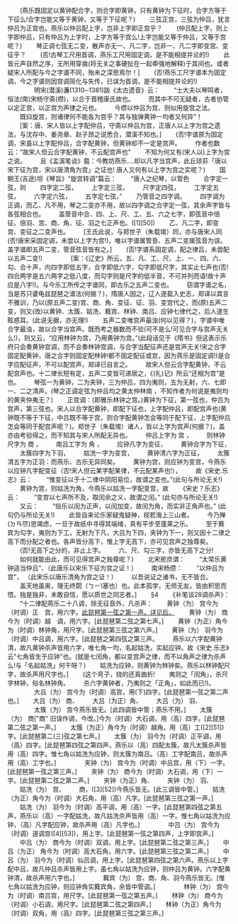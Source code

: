<!-- { "loadSidebar": true } -->
　　(燕乐既固定以黄钟配合字，则合字即黄钟，只有黄钟为下征时，合字方等于下征么!合字岂能又等于黄钟，又等于下征呢？)
　　三弦正宫，三弦为仲吕，犹言仲吕为正宫也。燕乐以仲吕配上字，岂非上字即正宫乎？
　　(仲吕配上字，则上字即仲吕，只有仲吕为上字时，上字方等于宫么!上字岂能又等于仲吕，又等于宫呢？)
　　琴正调七弦无二变，散声亦无一、凡二字，岂非一、凡二字即变宫、变征乎？
　　(否!古琴工尺用首调，燕乐工尺用固定调，是不能相提并论的!)
　　此皆元声自然之序，无所用穿凿(将无关之事硬扯在一起牵强地解释)于其间也。或者疑宋人所配与今之字谱不同，殆未之深思焉尔！]
　　(否!燕乐工尺字谱本为固定调，今之字谱则因宫调简化与失传，已误为首调，是不能相提并论的!)
　　 
　　明宋(潜溪)濂(1310─1381)跋《太古遗音》云：
　　“士大夫以琴鸣者，恒法(南)宋杨守斋(缵)，以合于晋稽康氏故也。
　　而其中不可无疑者，古者协管以定正宫，以正宫为声律之元也。
　　今缵以仲吕为宫、则似用旋宫之法。
　　既曰旋宫，则诸律何不能各为宫乎？其与独弹黄钟一均者又何异”！
　　[案：唐、宋人皆以上字配仲吕，守斋以仲吕为宫，正唐人以上字为宫之遗法，与沈存中、姜尧章、赵子昂之说悉合，潜溪不知也。] 
　　(否!字谱原为固定调，宋虽以上字配仲吕，合字配黄钟，但黄钟却不一定是宫声。
　　作者也数云：”故宋人但云合字配黄钟，不云配宫声也”
　　不知为何又有(宋人以)上字为宫之说。
　　且《孟溪笔谈》载：今教坊燕乐….却以凡字当宫声，此丘琼荪「唐以宋下征为宫，宋以唐清角为宫」之证也! 唐人又何有以上字为宫之实呢？)
　　国朝王(吉途)坦《琴旨》“旋宫转调”篇云：
　　“唐人之纪琴，以管色
　　合字定一弦，则
　　四字定二弦，
　　上字定三弦，
　　尺字定四弦，
　　工字定五弦，
　　六字定六弦，
　　五字定七弦，”
　　乃管音之四字调。
　　四字调为正调，而乙、凡不用，琴之二变亦不用，故以四字调之合字定一弦，其余声字皆与各弦相合也。
　　盖管音中合、四、上、尺、工、五、六之七字，即弦音中倍征、倍羽、宫、商、角、征、羽之七正声也。([1][50])
　　乙、凡二字，即变宫、变征之二变声也。
　　[王氏此说，与郑世子（朱载堉）同，亦与唐宋人同(否!唐宋采固定调，未尝以上字为宫!)，唯以字谱属管音、五声二变属弦音为误。盖字谱即五声二变，管音弦音皆有之。]
　　(否!字谱系固定调，配之律吕，未尝配以五声二变!)
　　 
　　[案：《辽史》所云，五、凡、工、尺、上、一、四、六、勾、合十声，内四字即低五字，合字即低六字，勾字即低尺字，其实止七声也(否!四合两字是五六两字之低八度，而勾字则是尺字的低半音，不可并列而语!故十声应是八字!)。与今乐工所传之字谱同，即古乐之五声二变也。
　　窃谓字谱之名，当是苏只婆龟兹琵琶之谱法(何据？)，隋唐人因之，辽人遂载入史志，郑译以其言不雅训，乃以(原五声二变)宫、商、角、变征、征、羽、变宫代之，而(原)五声二变，则又(改)以黄钟、太簇、姑洗、蕤宾、林钟、南吕、应钟七律代之，后人遂生眩惑耳。(此说无据，亦无理!)
　　五声二变唯宫声最浊(何以见得？)，字谱中唯合字最浊，故以合字当宫声。既而考之器数而不验(可不是么!可见合字与宫声无关么!)，则又云，“应用林钟为宫，乃用黄钟为宫。”(此段话见于《隋书》但这表示乐府只会奏黄钟宫调，而不会奏林钟宫调，与合字当配征声还是宫声无关!宋之合字固定配黄钟，唐之合字则固定配林钟!都不固定配征或宫，因为燕乐是固定调!)是合字应配征声，不可以配宫声，郑译已自言之。
　　故宋人但云合字配黄钟，不云配宫声也。十二律长短有定，五声二变皆可递居之，《(礼)记》所云“还相为宫”是也。
　　琴弦一为黄钟，二为夹钟，三为仲吕，四为夷则，五为无射，六、七即一、二之清声。(琴之正调定弦为仲吕均之黄太仲林南 ，不知作者为何说是夷则均的黄夹仲夷无？)
　　正宫调：(即雅乐林钟之宫。)黄钟为下征，第一弦也，仲吕为宫声，第三弦也。宋人以合字配黄钟，即配下征也，上字配仲吕，即配宫声也(黄钟既不等于下征，中吕既不等于宫，则合字配黄钟怎会等同于配下征，上字配仲吕怎会等同于配宫声呢？)。郑世子（朱载堉）诸人，皆以上字为宫声(何据？)，盖亦由考验得之，而不知其与宋人所配无异也。
　　仲吕上字为 宫 ，
　　则林钟尺字为 商 ，
　　南吕工字为 角 ，
　　应钟凡字为变征，
　　黄钟合字为下征，
　　太簇四字为下羽，
　　姑洗一字为变宫，
　　黄钟清六字为正征，
　　太簇清五字为正羽：而燕乐、古乐无异同矣。
　　黄钟为宫，则应钟为变宫，今燕乐以应钟凡字配变征（否!宋人但云某字配某律，不云配某声也!），
　　故《宋史.乐志》云：
　　“惟变征以于十二律中阴阳易位，故谓之变也。”(此句与所论无关!)
　　黄钟为宫，则姑洗为角，今燕乐以姑洗一字配变宫，故
　　《宋史？乐志》云：
　　“变宫以七声所不及，取闰余之义，故谓之闰。” (此句亦与所论无关!)
　　又云：
　　“俗乐以闰为正声，以闰加变，故闰为角，而实非正角声也。” (此句仍与所论无关!)
　　此皆自来论乐家疑鬼疑神，视若海上三山者。
　　今乃殚(ㄉㄢ尽)思竭虑，一旦于故纸中寻得其端绪，真有平步至蓬莱之乐。
　　至于蕤宾为勾字，夷则为下工，无射为下凡，大吕为下四，夹钟为下一，则又因十二律之高下而分配之者也。各声皆分高下，惟上字无高下，亦可见宫声之独尊矣。
　　(否!无高下之分的，非止上字。
　　六、尺、勾三字，亦皆无高下之分!
　　如何就能由此，而可见得宫声之独尊呢？)
　　北宋房庶谓：
　　“太常乐黄钟适当仲吕”、（此唐乐以宋乐下征为宫之证！）
　　南宋杨缵：
　　“以仲吕为宫”，       （此宋乐以唐乐清角为宫之证！）
　　以吾说证之诸书，无不皆合。
　　盖天地虽奥，理无终閟（ㄅㄧ\塞也）也。此本孤学，无师无友。皆由积思而悟。独是独非，未敢自信，愿以质世之同志者。]
　　§4
　　《补笔谈28调杀声》：
　　“十二律配燕乐二十八调，除无征音外，凡杀声：
　　黄钟（为）  宫今为（时调）正　宫，用六字。[此琵琶第一弦之第一声。详见后。](琵琶第一弦之第一声为黄钟者，非第一弦空弦为黄钟。由《燕乐考原序》”以琵琶之第二弦为黄钟”，可知。)
　　黄钟（为）  商今为（时调）越　调，用六字。[此琵琶第二弦之第七声。]
　　黄钟（为正）角今为（时调）林钟角，用尺字。[此琵琶第三弦之第六声。]
　　黄钟（为）  羽今为（时调）中吕调，用六字。[此琵琶之第四弦之第三声。
　　燕乐以六字配黄钟清，故凡黄钟杀声皆用六字，唯七角一均，名起姑洗，实起应钟。故《宋史.乐志》云"七角皆生于应钟”也。(就是七闰角，都以变宫声之律，而不以角声之律为杀声么!与「名起姑洗」何干呀？)
　　姑洗为应钟，则黄钟为林钟矣。燕乐以林钟配尺字，故杀声用尺字也。]
　　(这个弯子，绕的还真曲折!
　　夷则之「闰角」，杀尺字林钟，俗名林钟角。
　　杀六字黄钟者，乃夷则之「正角」，如此而已!)。
　　 
　　大吕（为）  宫今为（时调）高宫，用(下)四字。[此琵琶第一弦之第二声也。]
　　大吕（为）  商、
　　大吕（为正）角、
　　大吕（为）  羽、
　　 
　　太簇（为）  宫今燕乐皆无。[此四调皆中管；燕乐不用。]
　　太簇（为）  商["商" 旧误作调，今改。]今为（时调）大石调，用（高）四字。[此琵琶第二弦之第一声。]
　　太簇（为正）角今为（时调）越角，用（高）工([2][51])字。[此琵琶第二(三)弦之第七声。]
　　太簇（为）  羽今为（时调）正平调，用（高）四字。[此琵琶第四弦之第四声，燕乐以（高）四配太簇，故凡太簇杀声皆用（高）四字。惟七角以姑洗为应钟，则太簇为南吕。（高）工字配南吕，故杀声用（高）工字也。]
　　 
　　夹钟（为）  宫今为（时调）中吕宫，用（下）一字。[此琵琶第一弦之第三声。]
　　夹钟（为）  商今为（时调）大石调，用（下）一字。[此琵琶第二弦之第二声。]
　　夹钟（为正）角、
　　夹钟（为）  羽、
　　姑洗（为）  宫、
　　商，([3][52])今燕乐皆无。[此三调皆中管。]
　　姑洗（为正）角今为（时调）大石角，用（高）凡字。[此琵琶第三弦之第一声。]
　　姑洗（为）  羽今为（时调）高平调，用（高）一字。[此琵琶第四弦之第五声，燕乐以（高）一字配姑洗，故凡姑洗杀声皆用（高）一字。惟七角以姑洗为应钟，（高）凡字配应钟，故杀声用（高）凡字也。]
　　 
　　中吕（为）  宫今为（时调）道调宫([4][53])，用上字。[此琵琶第一弦之第四声，上字即宫声。]
　　中吕（为）  商今为（时调）双调，用上字。[此琵琶第二弦之第三声。]
　　中吕（为正） 角今为（时调）高大石角，用六字。[此琵琶第三弦之第二声。]
　　中吕（为）  羽今为（时调）仙吕调，用上字。[此琵琶第四弦之第六声。燕乐以上字配中吕，故凡仲吕杀声皆用上字。虽七角以姑洗为应钟，则仲吕为黄钟。六字配黄钟清，故杀声用六字也。]
　　 
　　蕤宾（为）  宫、商、角、羽今燕乐皆无。[惟七角以姑洗为应钟，则应钟角实蕤宾角，余皆中管调。]
　　 
　　林钟（为）  宫今为（时调）南吕宫，用尺字。[此琵琶第一弦之第五声。]
　　林钟（为）  商今为（时调）小石调，用尺字。[此琵琶第二弦之第四声。]
　　林钟（为正）角今为（时调）双角，用（高）四字。[此琵琶第三弦之第三声。]
